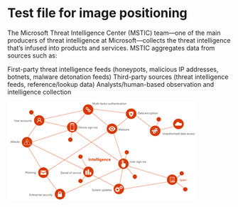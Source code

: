 # Test file for image positioning

The Microsoft Threat Intelligence Center (MSTIC) team—one of the main producers of threat intelligence at Microsoft—collects the threat intelligence that’s infused into products and services. MSTIC aggregates data from sources such as:

First-party threat intelligence feeds (honeypots, malicious IP addresses, botnets, malware detonation feeds)
Third-party sources (threat intelligence feeds, reference/lookup data)
Analysts/human-based observation and intelligence collection


   ![Screenshot of Threat-Intel ](../mediafiles/threatINTEL.png)
